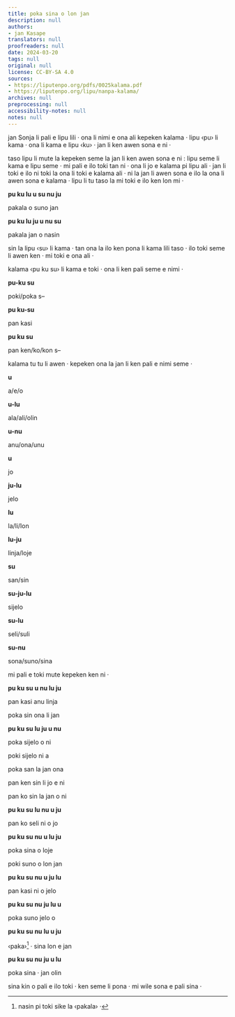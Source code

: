 ```yaml
---
title: poka sina o lon jan
description: null
authors:
- jan Kasape
translators: null
proofreaders: null
date: 2024-03-20
tags: null
original: null
license: CC-BY-SA 4.0
sources:
- https://liputenpo.org/pdfs/0025kalama.pdf
- https://liputenpo.org/lipu/nanpa-kalama/
archives: null
preprocessing: null
accessibility-notes: null
notes: null
---
```


jan Sonja li pali e lipu lili · ona li nimi e ona ali kepeken kalama · lipu ‹pu› li kama · ona li kama e lipu ‹ku› · jan li ken awen sona e ni ·

taso lipu li mute la kepeken seme la jan li ken awen sona e ni : lipu seme li kama e lipu seme · mi pali e ilo toki tan ni · ona li jo e kalama pi lipu ali · jan li toki e ilo ni toki la ona li toki e kalama ali · ni la jan li awen sona e ilo la ona li awen sona e kalama · lipu li tu taso la mi toki e ilo ken lon mi ·

**pu ku lu u su nu ju**

pakala o suno jan

**pu ku lu ju u nu su**

pakala jan o nasin

sin la lipu ‹su› li kama · tan ona la ilo ken pona li kama lili taso · ilo toki seme li awen ken · mi toki e ona ali ·

kalama ‹pu ku su› li kama e toki · ona li ken pali seme e nimi ·

**pu-ku su**

poki/poka s–

**pu ku-su**

pan kasi

**pu ku su**

pan ken/ko/kon s–

kalama tu tu li awen · kepeken ona la jan li ken pali e nimi seme ·

**u**

a/e/o

**u-lu**

ala/ali/olin

**u-nu**

anu/ona/unu

**u**

jo

**ju-lu**

jelo

**lu**

la/li/lon

**lu-ju**

linja/loje

**su**

san/sin

**su-ju-lu**

sijelo

**su-lu**

seli/suli

**su-nu**

sona/suno/sina

mi pali e toki mute kepeken ken ni ·

**pu ku su u nu lu ju**

pan kasi anu linja

poka sin ona li jan

**pu ku su lu ju u nu**

poka sijelo o ni

poki sijelo ni a

poka san la jan ona

pan ken sin li jo e ni

pan ko sin la jan o ni

**pu ku su lu nu u ju**

pan ko seli ni o jo

**pu ku su nu u lu ju**

poka sina o loje

poki suno o lon jan

**pu ku su nu u ju lu**

pan kasi ni o jelo

**pu ku su nu ju lu u**

poka suno jelo o

**pu ku su nu lu u ju**

‹paka›[^1] · sina lon e jan

**pu ku su nu ju u lu**

poka sina · jan olin

sina kin o pali e ilo toki · ken seme li pona · mi wile sona e pali sina ·

[^1]: nasin pi toki sike la ‹pakala› ·
